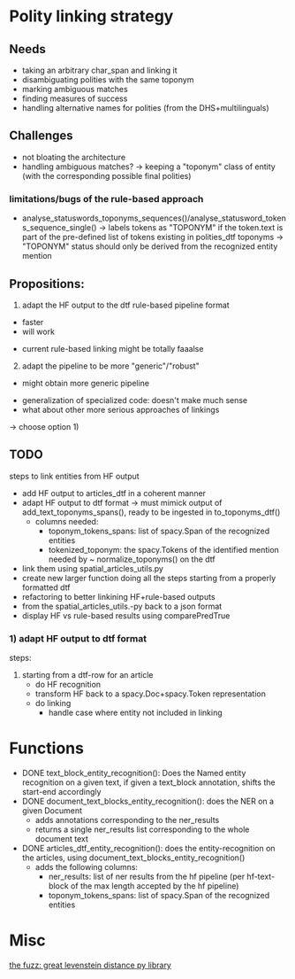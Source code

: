 

# Polity linking strategy

## Needs

- taking an arbitrary char_span and linking it
- disambiguating polities with the same toponym
- marking ambiguous matches
- finding measures of success
- handling alternative names for polities (from the DHS+multilinguals)

## Challenges

- not bloating the architecture
- handling ambiguous matches?
    -> keeping a "toponym" class of entity (with the corresponding possible final polities)

### limitations/bugs of the rule-based approach

- analyse_statuswords_toponyms_sequences()/analyse_statusword_tokens_sequence_single()
    -> labels tokens as "TOPONYM" if the token.text is part of the pre-defined list of tokens existing in polities_dtf toponyms
    -> "TOPONYM" status should only be derived from the recognized entity mention

## Propositions:

1) adapt the HF output to the dtf rule-based pipeline format
+ faster
+ will work
- current rule-based linking might be totally faaalse

2) adapt the pipeline to be more "generic"/"robust"
+ might obtain more generic pipeline
- generalization of specialized code: doesn't make much sense
- what about other more serious approaches of linkings

-> choose option 1)

## TODO

steps to link entities from HF output
- add HF output to articles_dtf in a coherent manner
- adapt HF output to dtf format
    -> must mimick output of add_text_toponyms_spans(), ready to be ingested in to_toponyms_dtf()
    - columns needed:
        + toponym_tokens_spans: list of spacy.Span of the recognized entities
        + tokenized_toponym: the spacy.Tokens of the identified mention needed by
            ~ normalize_toponyms() on the dtf
- link them using spatial_articles_utils.py
- create new larger function doing all the steps starting from a properly formatted dtf
- refactoring to better linkining HF+rule-based outputs
- from the spatial_articles_utils.-py back to a json format
- display HF vs rule-based results using comparePredTrue

### 1) adapt HF output to dtf format

steps:
1) starting from a dtf-row for an article
    - do HF recognition
    - transform HF back to a spacy.Doc+spacy.Token representation
    - do linking
        + handle case where entity not included in linking




# Functions

- DONE text_block_entity_recognition(): Does the Named entity recognition on a given text, if given a text_block annotation, shifts the start-end accordingly
- DONE document_text_blocks_entity_recognition(): does the NER on a given Document
    + adds annotations corresponding to the ner_results
    + returns a single ner_results list corresponding to the whole document text
- DONE articles_dtf_entity_recognition(): does the entity-recognition on the articles, using document_text_blocks_entity_recognition()
    + adds the following columns:
        - ner_results: list of ner results from the hf pipeline (per hf-text-block of the max length accepted by the hf pipeline)
        + toponym_tokens_spans: list of spacy.Span of the recognized entities

# Misc


[the fuzz: great levenstein distance py library](https://github.com/seatgeek/thefuzz)




